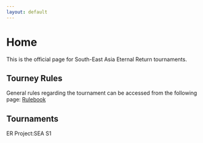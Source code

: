 ```yaml
---
layout: default
---
```


# Home

This is the official page for South-East Asia Eternal Return tournaments.

## Tourney Rules

General rules regarding the tournament can be accessed from the following page: [Rulebook](./rulebook.html)

## Tournaments

ER Project:SEA S1
